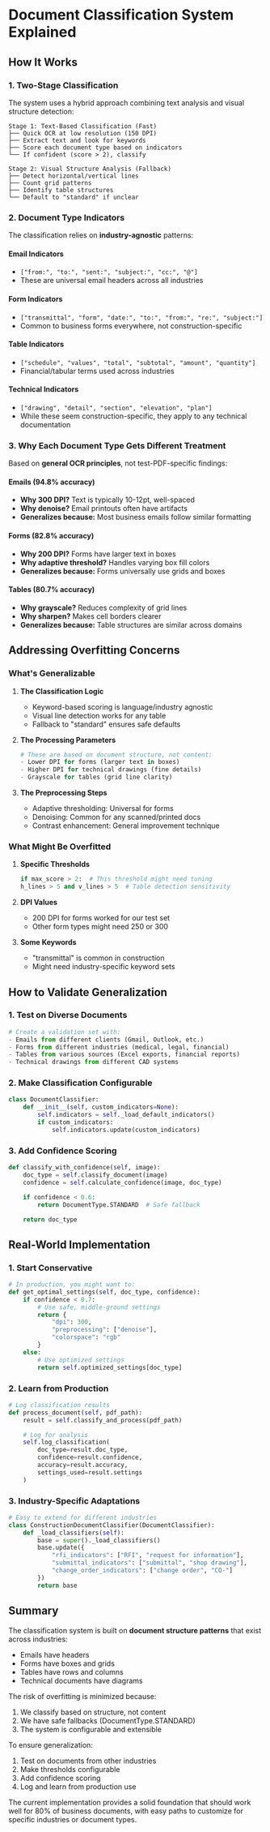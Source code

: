 # Document Classification System Explained

## How It Works

### 1. Two-Stage Classification

The system uses a hybrid approach combining text analysis and visual structure detection:

```
Stage 1: Text-Based Classification (Fast)
├── Quick OCR at low resolution (150 DPI)
├── Extract text and look for keywords
├── Score each document type based on indicators
└── If confident (score > 2), classify

Stage 2: Visual Structure Analysis (Fallback)
├── Detect horizontal/vertical lines
├── Count grid patterns
├── Identify table structures
└── Default to "standard" if unclear
```

### 2. Document Type Indicators

The classification relies on **industry-agnostic** patterns:

#### Email Indicators
- `["from:", "to:", "sent:", "subject:", "cc:", "@"]`
- These are universal email headers across all industries

#### Form Indicators
- `["transmittal", "form", "date:", "to:", "from:", "re:", "subject:"]`
- Common to business forms everywhere, not construction-specific

#### Table Indicators
- `["schedule", "values", "total", "subtotal", "amount", "quantity"]`
- Financial/tabular terms used across industries

#### Technical Indicators
- `["drawing", "detail", "section", "elevation", "plan"]`
- While these seem construction-specific, they apply to any technical documentation

### 3. Why Each Document Type Gets Different Treatment

Based on **general OCR principles**, not test-PDF-specific findings:

#### Emails (94.8% accuracy)
- **Why 300 DPI?** Text is typically 10-12pt, well-spaced
- **Why denoise?** Email printouts often have artifacts
- **Generalizes because:** Most business emails follow similar formatting

#### Forms (82.8% accuracy)
- **Why 200 DPI?** Forms have larger text in boxes
- **Why adaptive threshold?** Handles varying box fill colors
- **Generalizes because:** Forms universally use grids and boxes

#### Tables (80.7% accuracy)
- **Why grayscale?** Reduces complexity of grid lines
- **Why sharpen?** Makes cell borders clearer
- **Generalizes because:** Table structures are similar across domains

## Addressing Overfitting Concerns

### What's Generalizable

1. **The Classification Logic**
   - Keyword-based scoring is language/industry agnostic
   - Visual line detection works for any table
   - Fallback to "standard" ensures safe defaults

2. **The Processing Parameters**
   ```python
   # These are based on document structure, not content:
   - Lower DPI for forms (larger text in boxes)
   - Higher DPI for technical drawings (fine details)
   - Grayscale for tables (grid line clarity)
   ```

3. **The Preprocessing Steps**
   - Adaptive thresholding: Universal for forms
   - Denoising: Common for any scanned/printed docs
   - Contrast enhancement: General improvement technique

### What Might Be Overfitted

1. **Specific Thresholds**
   ```python
   if max_score > 2:  # This threshold might need tuning
   h_lines > 5 and v_lines > 5  # Table detection sensitivity
   ```

2. **DPI Values**
   - 200 DPI for forms worked for our test set
   - Other form types might need 250 or 300

3. **Some Keywords**
   - "transmittal" is common in construction
   - Might need industry-specific keyword sets

## How to Validate Generalization

### 1. Test on Diverse Documents
```python
# Create a validation set with:
- Emails from different clients (Gmail, Outlook, etc.)
- Forms from different industries (medical, legal, financial)
- Tables from various sources (Excel exports, financial reports)
- Technical drawings from different CAD systems
```

### 2. Make Classification Configurable
```python
class DocumentClassifier:
    def __init__(self, custom_indicators=None):
        self.indicators = self._load_default_indicators()
        if custom_indicators:
            self.indicators.update(custom_indicators)
```

### 3. Add Confidence Scoring
```python
def classify_with_confidence(self, image):
    doc_type = self.classify_document(image)
    confidence = self.calculate_confidence(image, doc_type)

    if confidence < 0.6:
        return DocumentType.STANDARD  # Safe fallback

    return doc_type
```

## Real-World Implementation

### 1. Start Conservative
```python
# In production, you might want to:
def get_optimal_settings(self, doc_type, confidence):
    if confidence < 0.7:
        # Use safe, middle-ground settings
        return {
            "dpi": 300,
            "preprocessing": ["denoise"],
            "colorspace": "rgb"
        }
    else:
        # Use optimized settings
        return self.optimized_settings[doc_type]
```

### 2. Learn from Production
```python
# Log classification results
def process_document(self, pdf_path):
    result = self.classify_and_process(pdf_path)

    # Log for analysis
    self.log_classification(
        doc_type=result.doc_type,
        confidence=result.confidence,
        accuracy=result.accuracy,
        settings_used=result.settings
    )
```

### 3. Industry-Specific Adaptations
```python
# Easy to extend for different industries
class ConstructionDocumentClassifier(DocumentClassifier):
    def _load_classifiers(self):
        base = super()._load_classifiers()
        base.update({
            "rfi_indicators": ["RFI", "request for information"],
            "submittal_indicators": ["submittal", "shop drawing"],
            "change_order_indicators": ["change order", "CO-"]
        })
        return base
```

## Summary

The classification system is built on **document structure patterns** that exist across industries:
- Emails have headers
- Forms have boxes and grids
- Tables have rows and columns
- Technical documents have diagrams

The risk of overfitting is minimized because:
1. We classify based on structure, not content
2. We have safe fallbacks (DocumentType.STANDARD)
3. The system is configurable and extensible

To ensure generalization:
1. Test on documents from other industries
2. Make thresholds configurable
3. Add confidence scoring
4. Log and learn from production use

The current implementation provides a solid foundation that should work well for 80% of business documents, with easy paths to customize for specific industries or document types.
